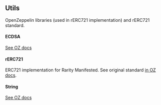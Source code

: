 ## Utils

OpenZeppelin libraries (used in rERC721 implementation) and rERC721 standard.

#### ECDSA
[See OZ docs](https://docs.openzeppelin.com/contracts/4.x/api/utils#ECDSA)

#### rERC721
ERC721 implementation for Rarity Manifested. See original standard [in OZ docs](https://docs.openzeppelin.com/contracts/4.x/api/token/erc721).

#### String
[See OZ docs](https://docs.openzeppelin.com/contracts/4.x/api/utils#Strings)